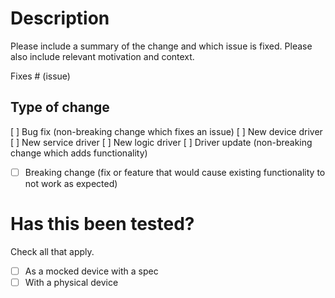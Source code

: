 # Description

Please include a summary of the change and which issue is fixed. Please also include relevant motivation and context.

Fixes # (issue)


## Type of change

  [ ] Bug fix (non-breaking change which fixes an issue)
  [ ] New device driver
  [ ] New service driver
  [ ] New logic driver
  [ ] Driver update (non-breaking change which adds functionality)
- [ ] Breaking change (fix or feature that would cause existing functionality to not work as expected)


# Has this been tested?

Check all that apply.

- [ ] As a mocked device with a spec
- [ ] With a physical device
